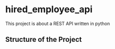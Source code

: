 # hired_employee_api

This project is about a REST API written in python

## Structure of the Project
